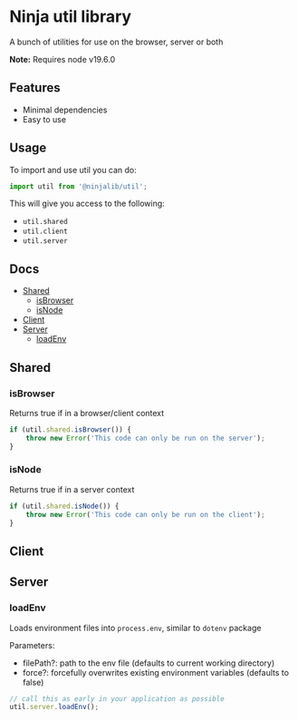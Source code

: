# **Ninja util library**

A bunch of utilities for use on the browser, server or both

**Note:** Requires node v19.6.0

## Features

-   Minimal dependencies
-   Easy to use

## Usage

To import and use util you can do:

```ts
import util from '@ninjalib/util';
```

This will give you access to the following:

-   `util.shared`
-   `util.client`
-   `util.server`

## Docs

-   [Shared](#shared)
    -   [isBrowser](#isbrowser)
    -   [isNode](#isnode)
-   [Client](#client)
-   [Server](#server)
    -   [loadEnv](#loadenv)

## Shared

### isBrowser

Returns true if in a browser/client context

```ts
if (util.shared.isBrowser()) {
    throw new Error('This code can only be run on the server');
}
```

### isNode

Returns true if in a server context

```ts
if (util.shared.isNode()) {
    throw new Error('This code can only be run on the client');
}
```

## Client

## Server

### loadEnv

Loads environment files into `process.env`, similar to `dotenv` package

Parameters:

-   filePath?: path to the env file (defaults to current working directory)
-   force?: forcefully overwrites existing environment variables (defaults to false)

```ts
// call this as early in your application as possible
util.server.loadEnv();
```
